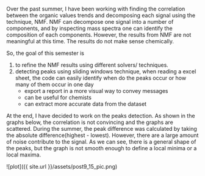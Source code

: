 Over the past summer, I have been working with finding the correlation between the organic values trends and decomposing each signal using the technique, NMF. NMF can decompose one signal into a number of components, and by inspecting mass spectra one can identify the composition of each components. However, the results from NMF are not meaningful at this time. The results do not make sense chemically. 

So, the goal of this semester is 
1.  to refine the NMF results using different solvers/ techniques.
2.  detecting peaks using sliding windows technique, when reading a excel sheet, the code can easily identify when do the peaks occur or how many of them occur in one day
	- export a report in a more visual way to convey messages
	- can be useful for chemists
	- can extract more accurate data from the dataset

At the end, I have decided to work on the peaks detection. As shown in the graphs below, the correlation is not convincing and the graphs are scattered. During the summer, the peak difference was calculated by taking the absolute difference(highest - lowest). However, there are a large amount of noise contribute to the signal. As we can see, there is a general shape of the peaks, but the graph is not smooth enough to define a local minima or a local maxima. 

![plot]({{ site.url }}/assets/post9_15_pic.png)
